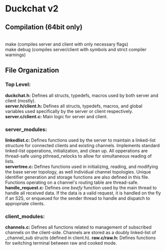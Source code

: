 # Duckchat v2
<h2>Compilation (64bit only)</h2>
<br>make	(compiles server and client with only necessary flags)
<br>make debug	(compiles server/client with symbols and strict compiler warnings)

<h2>File Organization</h2>
<h3>Top Level:</h3>
<b>duckchat.h:</b> Defines all structs, typedefs, macros used by both server and client (mostly).
<br><b>server.h/client.h:</b> Defines all structs, typedefs, macros, and global variables used specifically by the server or client respectively.
<br><b>server.c/client.c:</b> Main logic for server and client.

<h3>server_modules:</h3>
<b>linkedlist.c:</b> Defines functions used by the server to maintain a linked-list structure for connected clients and existing channels. 
Implements standard linked-list opperations, initialization, and clean up. All opperations are thread-safe using pthread_rwlocks to allow 
for simultaneous reading of lists.
<br><b>servertree.c:</b> Defines functions used in initializing, reading, and modifying the base server topology, as well individual channel topologies. Unique identifier generation and storage functions are also defined in this file. Functions operating on a channel's routing table are thread-safe.
<br><b>handle_request.c:</b> Defines one <i>beefy</i> function used by the main thread to handle all received data. If the data is a valid request, it is handled on the fly if an S2S, or enqueued for the sender thread to handle and dispatch to appropriate clients.

<h3>client_modules:</h3>
<b>channels.c:</b> Defines all functions related to management of subscribed channels on the client-side. Channels are stored as a doubly linked-list of _channel_sub structs (defined in client.h).
<b>raw.c/raw.h:</b> Defines functions for switching terminal between raw and cooked mode.
